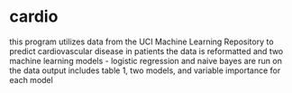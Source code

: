 # cardio

this program utilizes data from the UCI Machine Learning Repository to predict cardiovascular disease in patients
the data is reformatted and two machine learning models - logistic regression and naive bayes are run on the data
output includes table 1, two models, and variable importance for each model
